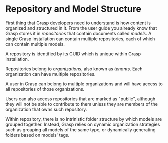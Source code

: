 # Repository and Model Structure

First thing that Grasp developers need to understand is how content is organized and structured in it. From the user guide you already know that Grasp stores it in *repositories* that contain documents called *models*. A single Grasp installation can contain multiple repositories, each of which can contain multiple models.

A repository is identified by its GUID which is unique within Grasp installation.

Repositories belong to *organizations*, also known as *tenants*. Each organization can have multiple repositories.

A user in Grasp can belong to multiple organizations and will have access to all repositories of those organizations.

Users can also access repositories that are marked as "public", although they will not be able to contribute to them unless they are members of the organization that owns such repository.

Within repository, there is no intrinistic folder structure by which models are grouped together. Instead, Grasp relies on dynamic organization strategies such as grouping all models of the same type, or dynamically generating folders based on models' tags.

